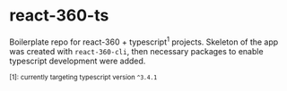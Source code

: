 react-360-ts
============

Boilerplate repo for react-360 + typescript<sup>1</sup> projects. Skeleton of the app was created with `react-360-cli`, then necessary packages to enable typescript development were added.

<sub>[1]: currently targeting typescript version `^3.4.1`</sub>
